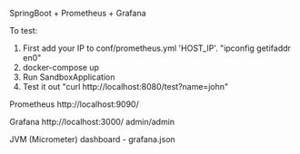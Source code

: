 SpringBoot + Prometheus + Grafana

To test:
1. First add your IP to conf/prometheus.yml 'HOST_IP'. "ipconfig getifaddr en0"
2. docker-compose up
3. Run SandboxApplication
4. Test it out "curl http://localhost:8080/test?name=john"

Prometheus http://localhost:9090/

Grafana http://localhost:3000/ admin/admin

JVM (Micrometer) dashboard - grafana.json
